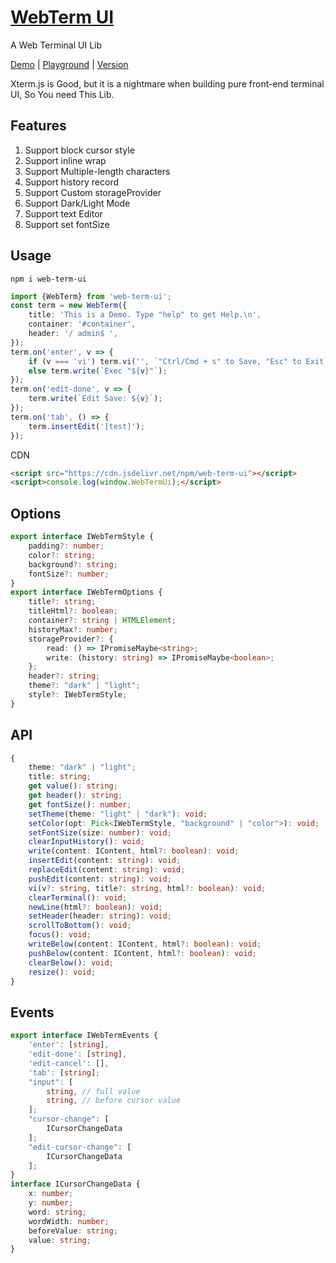 <!--
 * @Author: theajack
 * @Date: 2023-05-09 22:31:06
 * @Description: Coding something
-->
# [WebTerm UI](https://github.com/theajack/web-term-ui)

A Web Terminal UI Lib

[Demo](https://theajack.github.io/web-term-ui) | [Playground](https://theajack.github.io/jsbox?github=theajack.web-term-ui) | [Version](https://github.com/theajack/web-term-ui/blob/main/dev/version.md)

Xterm.js is Good, but it is a nightmare when building pure front-end terminal UI, So You need This Lib.

## Features

1. Support block cursor style
2. Support inline wrap
3. Support Multiple-length characters
4. Support history record
5. Support Custom storageProvider
6. Support Dark/Light Mode
7. Support text Editor
8. Support set fontSize

## Usage

```
npm i web-term-ui
```

```ts
import {WebTerm} from 'web-term-ui';
const term = new WebTerm({
    title: 'This is a Demo. Type "help" to get Help.\n',
    container: '#container',
    header: '/ admin$ ',
});
term.on('enter', v => {
    if (v === 'vi') term.vi('', `"Ctrl/Cmd + s" to Save, "Esc" to Exit`);
    else term.write(`Exec "${v}"`);
});
term.on('edit-done', v => {
    term.write(`Edit Save: ${v}`);
});
term.on('tab', () => {
    term.insertEdit('[test]');
});
```

CDN

```html
<script src="https://cdn.jsdelivr.net/npm/web-term-ui"></script>
<script>console.log(window.WebTermUi);</script>
```

## Options

```ts
export interface IWebTermStyle {
    padding?: number;
    color?: string;
    background?: string;
    fontSize?: number;
}
export interface IWebTermOptions {
    title?: string;
    titleHtml?: boolean;
    container?: string | HTMLElement;
    historyMax?: number;
    storageProvider?: {
        read: () => IPromiseMaybe<string>;
        write: (history: string) => IPromiseMaybe<boolean>;
    };
    header?: string;
    theme?: "dark" | "light";
    style?: IWebTermStyle;
}
```

## API

```ts
{
    theme: "dark" | "light";
    title: string;
    get value(): string;
    get header(): string;
    get fontSize(): number;
    setTheme(theme: "light" | "dark"): void;
    setColor(opt: Pick<IWebTermStyle, "background" | "color">): void;
    setFontSize(size: number): void;
    clearInputHistory(): void;
    write(content: IContent, html?: boolean): void;
    insertEdit(content: string): void;
    replaceEdit(content: string): void;
    pushEdit(content: string): void;
    vi(v?: string, title?: string, html?: boolean): void;
    clearTerminal(): void;
    newLine(html?: boolean): void;
    setHeader(header: string): void;
    scrollToBottom(): void;
    focus(): void;
    writeBelow(content: IContent, html?: boolean): void;
    pushBelow(content: IContent, html?: boolean): void;
    clearBelow(): void;
    resize(): void;
}
```

## Events

```ts
export interface IWebTermEvents {
    'enter': [string],
    'edit-done': [string],
    'edit-cancel': [],
    'tab': [string];
    "input": [
        string, // full value
        string, // before cursor value
    ];
    "cursor-change": [
        ICursorChangeData
    ];
    "edit-cursor-change": [
        ICursorChangeData
    ];
}
interface ICursorChangeData {
    x: number;
    y: number;
    word: string;
    wordWidth: number;
    beforeValue: string;
    value: string;
}
```
